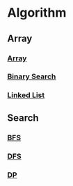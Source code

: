 # Algorithm

## Array

### [Array](Array.md)
### [Binary Search](BinarySearch.md)

### [Linked List](LinkedList.md)


## Search

### [BFS](BFS.md)
### [DFS](DFS.md)
### [DP](DP.md)